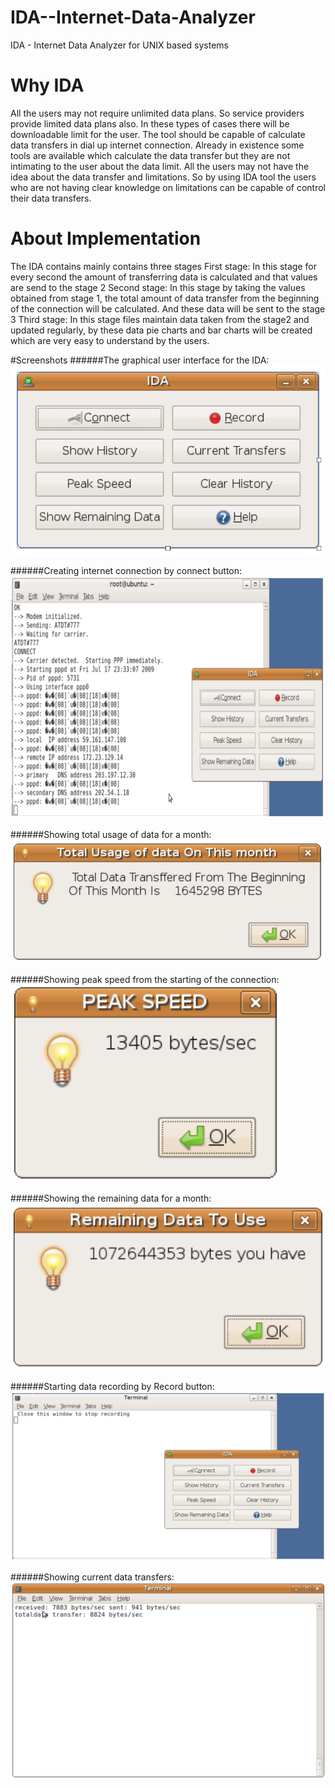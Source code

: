 # IDA--Internet-Data-Analyzer
IDA - Internet Data Analyzer for UNIX based systems

# Why IDA
All the users may not require unlimited data plans. So service providers provide limited data plans also. In these types of cases there will be downloadable limit for the user. The tool should be capable of calculate data transfers in dial up internet connection.
Already in existence some tools are available which calculate the data transfer but they are not intimating to the user about the data limit. All the users may not have the idea about the data transfer and limitations. So by using IDA tool the users who are not having clear knowledge on limitations can be capable of control their data transfers.

# About Implementation
The IDA contains mainly contains three stages
First stage: 
In this stage for every second the amount of transferring data is calculated and that values are send to the stage 2
 Second stage: 
In this stage by taking the values obtained from stage 1, the total   amount of data transfer from the beginning of the connection will be calculated.
And these data will be sent to the stage 3
Third stage: 
In this stage   files maintain data taken from the stage2 and updated regularly, by these data pie charts and bar charts will be created which are very easy to understand by the users.


#Screenshots 
######The graphical user interface for the IDA:  
![](images/i1.png?raw=true "")

######Creating internet connection by connect button:
![](images/i2.png?raw=true "")

######Showing total usage of data for a month:
![](images/i3.png?raw=true "")

######Showing peak speed from the starting of the connection:
![](images/i4.png?raw=true "")

######Showing the remaining data for a month:
![](images/i5.png?raw=true "")

######Starting data recording by Record button:
![](images/i6.png?raw=true "")

######Showing current data transfers:
![](images/i7.png?raw=true "")